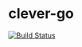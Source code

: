 # clever-go

[![Build Status](https://secure.travis-ci.org/Clever/clever-go.png)](http://travis-ci.org/Clever/clever-go)
